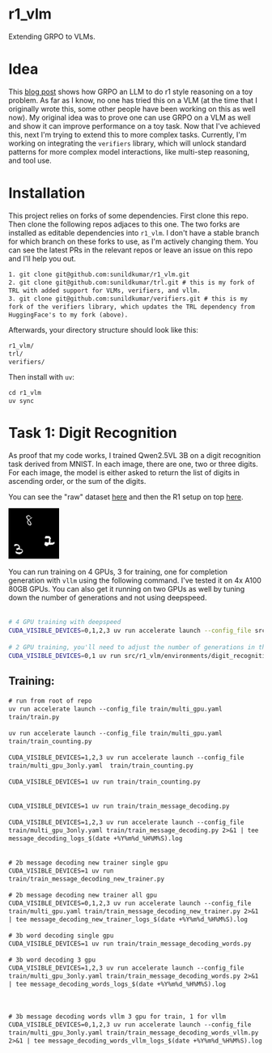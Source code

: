 # r1_vlm
Extending GRPO to VLMs. 

# Idea
This [blog post](https://www.philschmid.de/mini-deepseek-r1) shows how GRPO an LLM to do r1 style reasoning
on a toy problem. As far as I know, no one has tried this on a VLM (at the time that I originally wrote this, some other people have been working on this as well now). My original idea was to prove one can use GRPO on a VLM as well and show it can improve performance on a toy task. 
Now that I've achieved this, next I'm trying to extend this to more complex tasks. Currently, I'm working on integrating the `verifiers` library, which will unlock standard patterns for more complex model
interactions, like multi-step reasoning, and tool use.

# Installation
This project relies on forks of some dependencies. First clone this repo. Then clone the following repos adjaces to this one. The two forks are installed as editable dependencies into `r1_vlm`. I don't have a stable branch for which branch on these forks to use, as I'm actively changing them. You can see the latest PRs in the relevant repos or leave an issue on this repo and I'll help you out. 
```
1. git clone git@github.com:sunildkumar/r1_vlm.git
2. git clone git@github.com:sunildkumar/trl.git # this is my fork of TRL with added support for VLMs, verifiers, and vllm.
3. git clone git@github.com:sunildkumar/verifiers.git # this is my fork of the verifiers library, which updates the TRL dependency from HuggingFace's to my fork (above).
```

Afterwards, your directory structure should look like this:
```
r1_vlm/
trl/
verifiers/
```

Then install with `uv`:
```
cd r1_vlm
uv sync
```


# Task 1: Digit Recognition
As proof that my code works, I trained Qwen2.5VL 3B on a digit recognition task derived from MNIST. In each image, there are one, two or three digits. For each image, the model is either
asked to return the list of digits in ascending order, or the sum of the digits.

You can see the "raw" dataset [here](https://huggingface.co/datasets/sunildkumar/digit-recognition) and then the R1 setup on top [here](https://huggingface.co/datasets/sunildkumar/digit-recognition-r1).

![Example of digit recognition task](images/digits_example.png)

You can run training on 4 GPUs, 3 for training, one for completion generation with `vllm` using the following command. I've tested it on 4x A100 80GB GPUs. You can also get it running on two GPUs as well by tuning down the number of generations and not using deepspeed.
```bash

# 4 GPU training with deepspeed
CUDA_VISIBLE_DEVICES=0,1,2,3 uv run accelerate launch --config_file src/r1_vlm/deepspeed_configs/multi_gpu_3only.yaml src/r1_vlm/environments/digit_recognition_env/train.py

# 2 GPU training, you'll need to adjust the number of generations in the train.py file.
CUDA_VISIBLE_DEVICES=0,1 uv run src/r1_vlm/environments/digit_recognition_env/train.py
```

## Training:
```
# run from root of repo
uv run accelerate launch --config_file train/multi_gpu.yaml  train/train.py

uv run accelerate launch --config_file train/multi_gpu.yaml  train/train_counting.py

CUDA_VISIBLE_DEVICES=1,2,3 uv run accelerate launch --config_file train/multi_gpu_3only.yaml  train/train_counting.py

CUDA_VISIBLE_DEVICES=1 uv run train/train_counting.py


CUDA_VISIBLE_DEVICES=1 uv run train/train_message_decoding.py

CUDA_VISIBLE_DEVICES=1,2,3 uv run accelerate launch --config_file train/multi_gpu_3only.yaml train/train_message_decoding.py 2>&1 | tee message_decoding_logs_$(date +%Y%m%d_%H%M%S).log


# 2b message decoding new trainer single gpu
CUDA_VISIBLE_DEVICES=1 uv run train/train_message_decoding_new_trainer.py

# 2b message decoding new trainer all gpu
CUDA_VISIBLE_DEVICES=0,1,2,3 uv run accelerate launch --config_file train/multi_gpu.yaml train/train_message_decoding_new_trainer.py 2>&1 | tee message_decoding_new_trainer_logs_$(date +%Y%m%d_%H%M%S).log

# 3b word decoding single gpu
CUDA_VISIBLE_DEVICES=1 uv run train/train_message_decoding_words.py

# 3b word decoding 3 gpu
CUDA_VISIBLE_DEVICES=1,2,3 uv run accelerate launch --config_file train/multi_gpu_3only.yaml train/train_message_decoding_words.py 2>&1 | tee message_decoding_words_logs_$(date +%Y%m%d_%H%M%S).log



# 3b message decoding words vllm 3 gpu for train, 1 for vllm
CUDA_VISIBLE_DEVICES=0,1,2,3 uv run accelerate launch --config_file train/multi_gpu_3only.yaml train/train_message_decoding_words_vllm.py 2>&1 | tee message_decoding_words_vllm_logs_$(date +%Y%m%d_%H%M%S).log

```